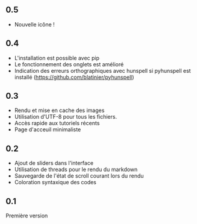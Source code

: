 ## 0.5

 - Nouvelle icône !

## 0.4

 - L'installation est possible avec pip
 - Le fonctionnement des onglets est amélioré
 - Indication des erreurs orthographiques avec hunspell si pyhunspell est installé (https://github.com/blatinier/pyhunspell)

## 0.3

 - Rendu et mise en cache des images
 - Utilisation d'UTF-8 pour tous les fichiers.
 - Accès rapide aux tutoriels récents
 - Page d'acceuil minimaliste

## 0.2

 - Ajout de sliders dans l'interface
 - Utilisation de threads pour le rendu du markdown
 - Sauvegarde de l'état de scroll courant lors du rendu
 - Coloration syntaxique des codes

## 0.1

Première version
